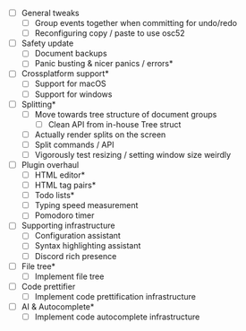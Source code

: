 - [ ] General tweaks
  - [ ] Group events together when committing for undo/redo
  - [ ] Reconfiguring copy / paste to use osc52
- [ ] Safety update
  - [ ] Document backups
  - [ ] Panic busting & nicer panics / errors*
- [ ] Crossplatform support*
  - [ ] Support for macOS
  - [ ] Support for windows
- [ ] Splitting*
  - [ ] Move towards tree structure of document groups
    - [ ] Clean API from in-house Tree struct
  - [ ] Actually render splits on the screen
  - [ ] Split commands / API
  - [ ] Vigorously test resizing / setting window size weirdly
- [ ] Plugin overhaul
  - [ ] HTML editor*
  - [ ] HTML tag pairs*
  - [ ] Todo lists*
  - [ ] Typing speed measurement
  - [ ] Pomodoro timer
- [ ] Supporting infrastructure
  - [ ] Configuration assistant
  - [ ] Syntax highlighting assistant
  - [ ] Discord rich presence
- [ ] File tree*
  - [ ] Implement file tree
- [ ] Code prettifier
  - [ ] Implement code prettification infrastructure
- [ ] AI & Autocomplete*
  - [ ] Implement code autocomplete infrastructure
